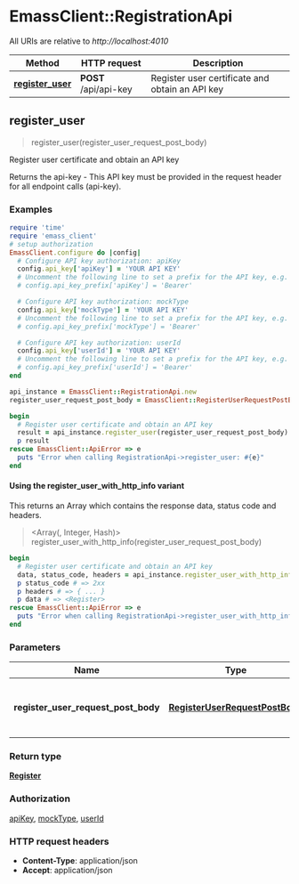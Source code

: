 # EmassClient::RegistrationApi

All URIs are relative to *http://localhost:4010*

| Method | HTTP request | Description |
| ------ | ------------ | ----------- |
| [**register_user**](RegistrationApi.md#register_user) | **POST** /api/api-key | Register user certificate and obtain an API key |


## register_user

> <Register> register_user(register_user_request_post_body)

Register user certificate and obtain an API key

Returns the api-key - This API key must be provided in the request header for all endpoint calls (api-key).

### Examples

```ruby
require 'time'
require 'emass_client'
# setup authorization
EmassClient.configure do |config|
  # Configure API key authorization: apiKey
  config.api_key['apiKey'] = 'YOUR API KEY'
  # Uncomment the following line to set a prefix for the API key, e.g. 'Bearer' (defaults to nil)
  # config.api_key_prefix['apiKey'] = 'Bearer'

  # Configure API key authorization: mockType
  config.api_key['mockType'] = 'YOUR API KEY'
  # Uncomment the following line to set a prefix for the API key, e.g. 'Bearer' (defaults to nil)
  # config.api_key_prefix['mockType'] = 'Bearer'

  # Configure API key authorization: userId
  config.api_key['userId'] = 'YOUR API KEY'
  # Uncomment the following line to set a prefix for the API key, e.g. 'Bearer' (defaults to nil)
  # config.api_key_prefix['userId'] = 'Bearer'
end

api_instance = EmassClient::RegistrationApi.new
register_user_request_post_body = EmassClient::RegisterUserRequestPostBody.new({user_uid: 'MY.USERUUID.KEY'}) # RegisterUserRequestPostBody | Register certificate previously provided by eMASS.

begin
  # Register user certificate and obtain an API key
  result = api_instance.register_user(register_user_request_post_body)
  p result
rescue EmassClient::ApiError => e
  puts "Error when calling RegistrationApi->register_user: #{e}"
end
```

#### Using the register_user_with_http_info variant

This returns an Array which contains the response data, status code and headers.

> <Array(<Register>, Integer, Hash)> register_user_with_http_info(register_user_request_post_body)

```ruby
begin
  # Register user certificate and obtain an API key
  data, status_code, headers = api_instance.register_user_with_http_info(register_user_request_post_body)
  p status_code # => 2xx
  p headers # => { ... }
  p data # => <Register>
rescue EmassClient::ApiError => e
  puts "Error when calling RegistrationApi->register_user_with_http_info: #{e}"
end
```

### Parameters

| Name | Type | Description | Notes |
| ---- | ---- | ----------- | ----- |
| **register_user_request_post_body** | [**RegisterUserRequestPostBody**](RegisterUserRequestPostBody.md) | Register certificate previously provided by eMASS. |  |

### Return type

[**Register**](Register.md)

### Authorization

[apiKey](../README.md#apiKey), [mockType](../README.md#mockType), [userId](../README.md#userId)

### HTTP request headers

- **Content-Type**: application/json
- **Accept**: application/json

